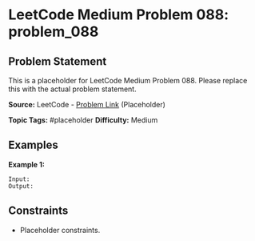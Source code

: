# LeetCode Medium Problem 088: problem_088

## Problem Statement

This is a placeholder for LeetCode Medium Problem 088.
Please replace this with the actual problem statement.

**Source:** LeetCode - [Problem Link](https://leetcode.com/problems/problem-088/) (Placeholder)

**Topic Tags:** #placeholder
**Difficulty:** Medium

## Examples

**Example 1:**

```
Input:
Output:
```

## Constraints

- Placeholder constraints.
